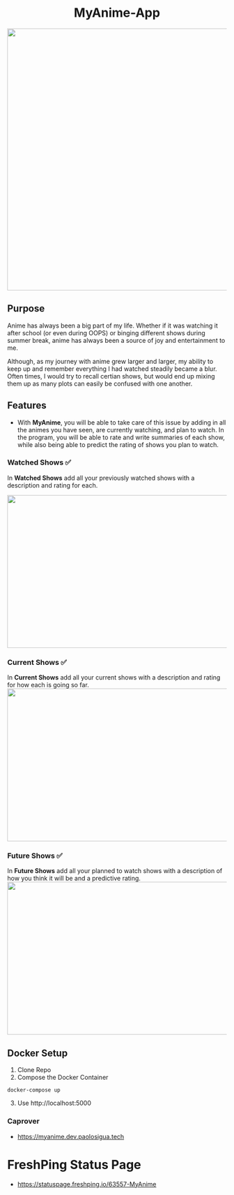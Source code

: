 <h1 align="center">MyAnime-App</h1>

<img src ='https://github.com/waPAO/MyAnime-App/blob/main/home.png' width="1000" height="600">

## Purpose

Anime has always been a big part of my life. Whether if it was watching it after school (or even during OOPS) or binging different shows during summer break, anime has always been a source of joy and entertainment to me.

Although, as my journey with anime grew larger and larger, my ability to keep up and remember everything I had watched steadily became a blur. Often times, I would try to recall certian shows, but would end up mixing them up as many plots can easily be confused with one another.

## Features 

* With **MyAnime**, you will be able to take care of this issue by adding in all the animes you have seen, are currently watching, and plan to watch. In the program, you will be able to rate and write summaries of each show, while also being able to predict the rating of shows you plan to watch. 

### Watched Shows :white_check_mark:
In **Watched Shows** add all your previously watched shows with a description and rating for each.

<img src ='https://github.com/waPAO/MyAnime-App/blob/main/watched.png' width="1000" height="350">

### Current Shows :white_check_mark:
In **Current Shows** add all your current shows with a description and rating for how each is going so far.
<img src ='https://github.com/waPAO/MyAnime-App/blob/main/current.png' width="1000" height="350">

### Future Shows :white_check_mark:
In **Future Shows** add all your planned to watch shows with a description of how you think it will be and a predictive rating.
<img src ='https://github.com/waPAO/MyAnime-App/blob/main/future.png' width="1000" height="350">


## Docker Setup
1. Clone Repo
2. Compose the Docker Container
```
docker-compose up
```
3. Use http://localhost:5000

### Caprover
- https://myanime.dev.paolosigua.tech

# FreshPing Status Page
- https://statuspage.freshping.io/63557-MyAnime
